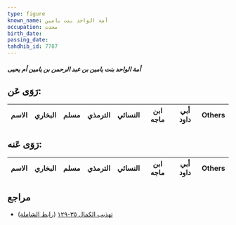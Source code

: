 ```yaml
---
type: figure
known_name: أمة الواحد بنت يامين
occupation: محدث
birth_date:
passing_date:
tahdhib_id: 7787
---
```

##### أمة الواحد بنت يامين بن عبد الرحمن بن يامين أم يحيى

## رَوَى عَن:
| الاسم | البخاري | مسلم | الترمذي | النسائي | ابن ماجه | أبي داود | Others |
| ----- | ------- | ---- | ------- | ------- | -------- | -------- | ------ |
## رَوَى عَنه:
| الاسم | البخاري | مسلم | الترمذي | النسائي | ابن ماجه | أبي داود | Others |
| ----- | ------- | ---- | ------- | ------- | -------- | -------- | ------ |
## مراجع
- [تهذيب الكمال ٣٥-١٢٩](obsidian://open?vault=Tahdhib-al-Kamal&file=Figures/٧٧٨٧-أمة%20الواحد%20بنت%20يامين%20بن%20عبد%20الرحمن%20بن%20يامين%20أم%20يحيى) ([رابط الشاملة](https://shamela.ws/book/3722/18728))